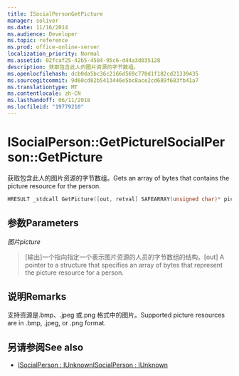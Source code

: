 ```yaml
---
title: ISocialPersonGetPicture
manager: soliver
ms.date: 11/16/2014
ms.audience: Developer
ms.topic: reference
ms.prod: office-online-server
localization_priority: Normal
ms.assetid: 02fcaf25-42b5-4584-95c6-d44a3d035128
description: 获取包含此人的图片资源的字节数组。
ms.openlocfilehash: dcb0da5bc36c2166d569c770d1f182cd21339435
ms.sourcegitcommit: 9d60cd82b5413446e5bc8ace2cd689f683fb41a7
ms.translationtype: MT
ms.contentlocale: zh-CN
ms.lasthandoff: 06/11/2018
ms.locfileid: "19779210"
---
```

# <a name="isocialpersongetpicture"></a><span data-ttu-id="86db2-103">ISocialPerson::GetPicture</span><span class="sxs-lookup"><span data-stu-id="86db2-103">ISocialPerson::GetPicture</span></span>

<span data-ttu-id="86db2-104">获取包含此人的图片资源的字节数组。</span><span class="sxs-lookup"><span data-stu-id="86db2-104">Gets an array of bytes that contains the picture resource for the person.</span></span> 
  
```cpp
HRESULT _stdcall GetPicture([out, retval] SAFEARRAY(unsigned char)* picture);
```

## <a name="parameters"></a><span data-ttu-id="86db2-105">参数</span><span class="sxs-lookup"><span data-stu-id="86db2-105">Parameters</span></span>

<span data-ttu-id="86db2-106">_图片_</span><span class="sxs-lookup"><span data-stu-id="86db2-106">_picture_</span></span>
  
> <span data-ttu-id="86db2-107">[输出]一个指向指定一个表示图片资源的人员的字节数组的结构。</span><span class="sxs-lookup"><span data-stu-id="86db2-107">[out] A pointer to a structure that specifies an array of bytes that represent the picture resource for a person.</span></span>
    
## <a name="remarks"></a><span data-ttu-id="86db2-108">说明</span><span class="sxs-lookup"><span data-stu-id="86db2-108">Remarks</span></span>

<span data-ttu-id="86db2-109">支持资源是.bmp、.jpeg 或.png 格式中的图片。</span><span class="sxs-lookup"><span data-stu-id="86db2-109">Supported picture resources are in .bmp, .jpeg, or .png format.</span></span>
  
## <a name="see-also"></a><span data-ttu-id="86db2-110">另请参阅</span><span class="sxs-lookup"><span data-stu-id="86db2-110">See also</span></span>

- [<span data-ttu-id="86db2-111">ISocialPerson : IUnknown</span><span class="sxs-lookup"><span data-stu-id="86db2-111">ISocialPerson : IUnknown</span></span>](isocialpersoniunknown.md)

